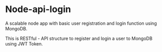 # Node-api-login
A scalable node app with basic user registration and login function using MongoDB.


This is RESTful - API structure to register and login a user to MongoDB using JWT Token.
